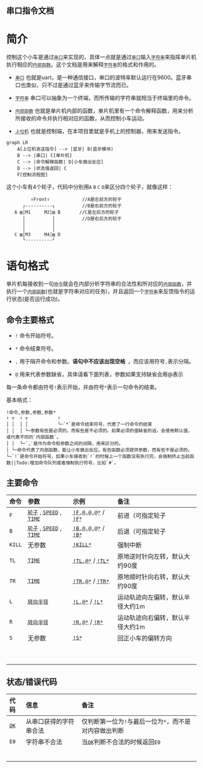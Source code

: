 ## 串口指令文档

# 简介

控制这个小车是通过<abbr title="也就是uart，是一种通信接口，串口的波特率默认运行在9600。蓝牙串口也类似，只不过是通过蓝牙来传输字节流而已。">`串口`</abbr>来实现的，具体一点就是通过<abbr title="也就是uart，是一种通信接口，串口的波特率默认运行在9600。蓝牙串口也类似，只不过是通过蓝牙来传输字节流而已。">`串口`</abbr>输入<abbr title="串口可以抽象为一个终端，而所传输的字符串就相当于终端里的命令。">`字符串`</abbr>来指挥单片机执行相应的<abbr title="也就是单片机内部的函数，单片机里有一个命令解释函数，用来分析所接收的命令并执行相对应的函数，从而控制小车运动。">`内部函数`</abbr>。这个文档是用来解释<abbr title="串口可以抽象为一个终端，而所传输的字符串就相当于终端里的命令。">`字符串`</abbr>的格式和作用的。

* <abbr title="也就是uart，是一种通信接口，串口的波特率默认运行在9600。蓝牙串口也类似，只不过是通过蓝牙来传输字节流而已。">`串口`</abbr> 也就是uart，是一种通信接口，串口的波特率默认运行在9600。蓝牙串口也类似，只不过是通过蓝牙来传输字节流而已。

* <abbr title="串口可以抽象为一个终端，而所传输的字符串就相当于终端里的命令。">`字符串`</abbr> 串口可以抽象为一个终端，而所传输的字符串就相当于终端里的命令。

* <abbr title="也就是单片机内部的函数，单片机里有一个命令解释函数，用来分析所接收的命令并执行相对应的函数，从而控制小车运动。">`内部函数`</abbr> 也就是单片机内部的函数，单片机里有一个命令解释函数，用来分析所接收的命令并执行相对应的函数，从而控制小车运动。

* <abbr title="也就是控制端，在本项目里就是手机上的控制器，用来发送指令。">`上位机`</abbr> 也就是控制端，在本项目里就是手机上的控制器，用来发送指令。

```mermaid
graph LR
    A[上位机发送指令] --> |蓝牙| B(蓝牙模块)
    B --> |串口| C[单片机]
    C --> |命令解释函数| D[小车做出反应]
    D --> |状态值返回| C
    F[控制流程图]
```

这个小车有4个轮子，代码中分别用`A` `B` `C` `D`来区分四个轮子，就像这样：

```
         ↑Front↑            //A是左前方的轮子
      ┌----------┐          //B是右前方的轮子
   A ▤│M1     M2│▤ B       //C是左后方的轮子
      │          │          //D是右后方的轮子
      │          │
      │          │
   C ▤│M3     M4│▤ D
      └----------┘       
```


# 语句格式

单片机每接收到一句<abbr title="串口可以抽象为一个终端，而所传输的字符串就相当于终端里的命令。">`命令`</abbr>就会在内部分析字符串的合法性和所对应的<abbr title="也就是单片机内部的函数，单片机里有一个命令解释函数，用来分析所接收的命令并执行相对应的函数，从而控制小车运动。">`内部函数`</abbr>，并执行一个<abbr title="也就是单片机内部的函数，单片机里有一个命令解释函数，用来分析所接收的命令并执行相对应的函数，从而控制小车运动。">`内部函数`</abbr>(也就是字符串对应的任务)，并且返回一个<abbr title="这里返回的字符串是状态代码">`字符串`</abbr>来反馈指令的运行状态(是否运行成功)。

## 命令主要格式

* `!` 命令开始符号。

* `*` 命令结束符号。

* `,` 用于隔开命令和参数。**语句中不应该出现空格` `**，而应该用符号`,`表示分隔。

* `@` 用来代表参数缺省，具体请看下面列表，参数如果支持缺省会用@表示

每一条命令都由符号`!`表示开始，并由符号`*`表示一句命令的结束。

基本格式：

```
!命令,参数,参数,参数*
↑ ┬  ↑ ┬           ↑
│ │  │ │           └─`*`是命令结束符号，代表了一行命令的结束
│ │  │ └─参数有些是必须的，而有些是不必须的。如果必须的值缺省的话，会使用默认值，或代表不同的`内部函数`。
│ │  └─`,`是作为命令和参数之间的间隔，用来区分的。
│ └─命令代表了内部函数，能让小车做出反应。有些函数必须提供参数，而有些不是必须的。
└─`!`是命令开始符号，如果小车接收到`!`的时候上一个函数没有执行完，会强制终止当前函数||Todo:增加命令队列或者强制执行符号，比如`#`。

```

## 主要命令

| 命令 | 参数 | 示例 | 备注 |
| :-----| :----- | :----- | :----- |
| `F` | <abbr title="参数是大写的ABCD，@代表全部，可以AC，BD这样指定，但一定要按照字母的顺序">`轮子`</abbr> , <abbr title="范围0~255，默认80">`SPEED`</abbr> , <abbr title="单位是ms，1000=1s,默认在中断前不会停止">`TIME`</abbr> | <abbr title="默认全部轮子，默认速度80，默认不停止">`!F,@,@,@*`</abbr> / <abbr title="和[!F,@,@,@*]等价">`!F*`</abbr> | 前进（可指定轮子 |
| `B` | <abbr title="ABCD，@代表全部，可以AC，BD这样指定">`轮子`</abbr> , <abbr title="范围0~255，默认80">`SPEED`</abbr> , <abbr title="单位是ms，1000=1s,默认在中断前不会停止">`TIME`</abbr> | <abbr title="默认全部轮子，默认速度80，默认不停止">`!B,@,@,@*`</abbr> / <abbr title="和[!B,@,@,@*]等价">`!B*`</abbr> | 后退（可指定轮子 |
| `KILL` | 无参数 | <abbr title="强行终止小车所有运动">`!KILL*`</abbr> | 强制中断 |
| `TL` |  <abbr title="单位是ms，1000=1s,默认大约旋转90度，无法做到精确">`TIME`</abbr> | <abbr title="默认原地向左旋转90度，无法提供精确的角度，故提供时间">`!TL,@*`</abbr> / <abbr title="原地逆时针打转">`!TL*`</abbr> | 原地逆时针向左转，默认大约90度 |
| `TR` |  <abbr title="单位是ms，1000=1s,默认大约旋转90度，无法做到精确">`TIME`</abbr> | <abbr title="默认原地向右旋转90度，无法提供精确的角度，故提供时间">`!TR,@*`</abbr> / <abbr title="原地顺时针打转">`!TR*`</abbr> | 原地顺时针向右转，默认大约90度 |
| `L` |  <abbr title="目前只能做到大约的几种预设值默认转向半径为1米，{1，2，3}单位是米">`转向半径`</abbr> | <abbr title="默认将运动轨迹以1m为半径向左偏转，预设只有1，2，3三种">`!L,@*`</abbr> / <abbr title="运动轨迹向左以一米为半径偏转">`!L*`</abbr> | 运动轨迹向左偏转，默认半径大约1m |
| `R` |  <abbr title="目前只能做到大约的几种预设值默认转向半径为1米，{1，2，3}单位是米">`转向半径`</abbr> | <abbr title="默认将运动轨迹以1m为半径向右偏转，预设只有1，2，3三种">`!R,@*`</abbr> / <abbr title="运动轨迹向右以一米为半径偏转">`!R*`</abbr> | 运动轨迹向右偏转，默认半径大约1m |
| `S` | 无参数 | <abbr title="回正小车的方向">`!S*`</abbr> | 回正小车的偏转方向 |
|  |  |  |  |
|  |  |  |  |
|  |  |  |  |
|  |  |  |  |
|  |  |  |  |
|  |  |  |  |
|  |  |  |  |
|  |  |  |  |
|  |  |  |  |

## 状态/错误代码

| 代码 | 信息 | 备注 |
| :-----| :----- | :----- | 
| <abbr title="仅判断第一位为`!`与最后一位为`*`，而不对内容做出判断">`OK`</abbr> | 从串口获得的字符串合法 | 仅判断第一位为`!`与最后一位为`*`，而不是对内容做出判断 |
| `E0` | 字符串不合法 | 当<abbr title="仅判断第一位为`!`与最后一位为`*`，而不对内容做出判断">`OK`</abbr>判断不合法的时候返回`E0` |
|  |  |  |
|  |  |  |
|  |  |  |
|  |  |  |
|  |  |  |
|  |  |  |
